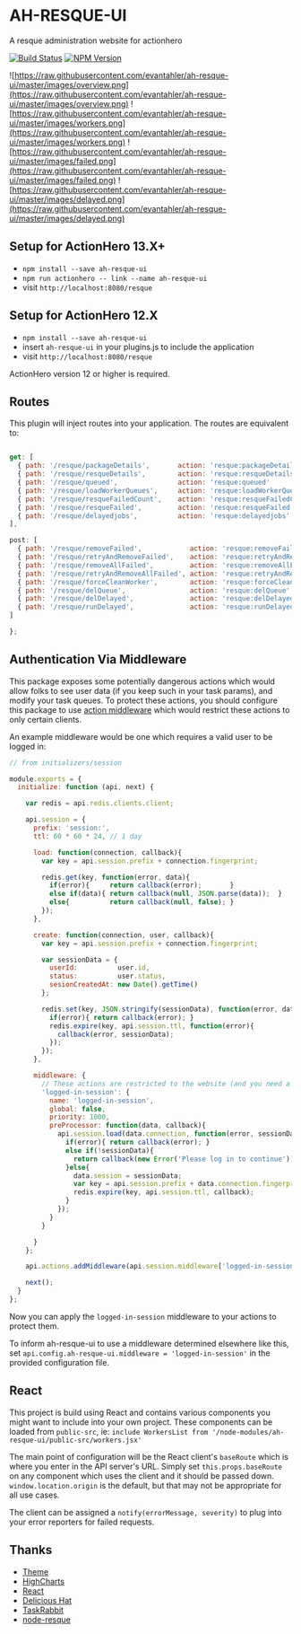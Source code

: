 # AH-RESQUE-UI
A resque administration website for actionhero

[![Build Status](https://travis-ci.org/evantahler/ah-resque-ui.svg?branch=master)](https://travis-ci.org/evantahler/ah-resque-ui)
[![NPM Version](https://img.shields.io/npm/v/ah-resque-ui.svg?style=flat-square)](https://www.npmjs.com/package/ah-resque-ui)

![https://raw.githubusercontent.com/evantahler/ah-resque-ui/master/images/overview.png](https://raw.githubusercontent.com/evantahler/ah-resque-ui/master/images/overview.png)
![https://raw.githubusercontent.com/evantahler/ah-resque-ui/master/images/workers.png](https://raw.githubusercontent.com/evantahler/ah-resque-ui/master/images/workers.png)
![https://raw.githubusercontent.com/evantahler/ah-resque-ui/master/images/failed.png](https://raw.githubusercontent.com/evantahler/ah-resque-ui/master/images/failed.png)
![https://raw.githubusercontent.com/evantahler/ah-resque-ui/master/images/delayed.png](https://raw.githubusercontent.com/evantahler/ah-resque-ui/master/images/delayed.png)

## Setup for ActionHero 13.X+

- `npm install --save ah-resque-ui`
- `npm run actionhero -- link --name ah-resque-ui`
- visit `http://localhost:8080/resque`

## Setup for ActionHero 12.X

- `npm install --save ah-resque-ui`
- insert `ah-resque-ui` in your plugins.js to include the application
- visit `http://localhost:8080/resque`

ActionHero version 12 or higher is required.

## Routes

This plugin will inject routes into your application.  The routes are equivalent to:

```js

get: [
  { path: '/resque/packageDetails',       action: 'resque:packageDetails'    },
  { path: '/resque/resqueDetails',        action: 'resque:resqueDetails'     },
  { path: '/resque/queued',               action: 'resque:queued'            },
  { path: '/resque/loadWorkerQueues',     action: 'resque:loadWorkerQueues'  },
  { path: '/resque/resqueFailedCount',    action: 'resque:resqueFailedCount' },
  { path: '/resque/resqueFailed',         action: 'resque:resqueFailed'      },
  { path: '/resque/delayedjobs',          action: 'resque:delayedjobs'       },
],

post: [
  { path: '/resque/removeFailed',            action: 'resque:removeFailed'            },
  { path: '/resque/retryAndRemoveFailed',    action: 'resque:retryAndRemoveFailed'    },
  { path: '/resque/removeAllFailed',         action: 'resque:removeAllFailed'         },
  { path: '/resque/retryAndRemoveAllFailed', action: 'resque:retryAndRemoveAllFailed' },
  { path: '/resque/forceCleanWorker',        action: 'resque:forceCleanWorker'        },
  { path: '/resque/delQueue',                action: 'resque:delQueue'                },
  { path: '/resque/delDelayed',              action: 'resque:delDelayed'              },
  { path: '/resque/runDelayed',              action: 'resque:runDelayed'              },
]

};
```

## Authentication Via Middleware
This package exposes some potentially dangerous actions which would allow folks to see user data (if you keep such in your task params), and modify your task queues.  To protect these actions, you should configure this package to use [action middleware](http://www.actionherojs.com/docs/#action-middleware) which would restrict these actions to only certain clients.

An example middleware would be one which requires a valid user to be logged in:

```js
// from initializers/session

module.exports = {
  initialize: function (api, next) {

    var redis = api.redis.clients.client;

    api.session = {
      prefix: 'session:',
      ttl: 60 * 60 * 24, // 1 day

      load: function(connection, callback){
        var key = api.session.prefix + connection.fingerprint;

        redis.get(key, function(error, data){
          if(error){     return callback(error);       }
          else if(data){ return callback(null, JSON.parse(data));  }
          else{          return callback(null, false); }
        });
      },

      create: function(connection, user, callback){
        var key = api.session.prefix + connection.fingerprint;

        var sessionData = {
          userId:          user.id,
          status:          user.status,
          sesionCreatedAt: new Date().getTime()
        };

        redis.set(key, JSON.stringify(sessionData), function(error, data){
          if(error){ return callback(error); }
          redis.expire(key, api.session.ttl, function(error){
            callback(error, sessionData);
          });
        });
      },

      middleware: {
        // These actions are restricted to the website (and you need a CSRF token)
        'logged-in-session': {
          name: 'logged-in-session',
          global: false,
          priority: 1000,
          preProcessor: function(data, callback){
            api.session.load(data.connection, function(error, sessionData){
              if(error){ return callback(error); }
              else if(!sessionData){
                return callback(new Error('Please log in to continue'));
              }else{
                data.session = sessionData;
                var key = api.session.prefix + data.connection.fingerprint;
                redis.expire(key, api.session.ttl, callback);
              }
            });
          }
        }

      }
    };

    api.actions.addMiddleware(api.session.middleware['logged-in-session']);

    next();
  }
};
```

Now you can apply the `logged-in-session` middleware to your actions to protect them.  

To inform ah-resque-ui to use a middleware determined elsewhere like this, set `api.config.ah-resque-ui.middleware = 'logged-in-session'` in the provided configuration file.

## React

This project is build using React and contains various components you might want to include into your own project. These components can be loaded from `public-src`, ie: `include WorkersList from '/node-modules/ah-resque-ui/public-src/workers.jsx'`

The main point of configuration will be the React client's `baseRoute` which is where you enter in the API server's URL. Simply set `this.props.baseRoute` on any component which uses the client and it should be passed down.  `window.location.origin` is the default, but that may not be appropriate for all use cases.

The client can be assigned a `notify(errorMessage, severity)` to plug into your error reporters for failed requests.

## Thanks
- [Theme](https://bootswatch.com)
- [HighCharts](http://www.highcharts.com/)
- [React](https://facebook.github.io/react/)
- [Delicious Hat](https://www.delicioushat.com)
- [TaskRabbit](https://www.taskrabbit.com)
- [node-resque](https://github.com/taskrabbit/node-resque)
